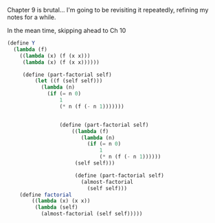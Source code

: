Chapter 9 is brutal...
I'm going to be revisiting it repeatedly, refining my notes for a while.

In the mean time, skipping ahead to Ch 10

```scheme
(define Y
  (lambda (f)
    ((lambda (x) (f (x x)))
     (lambda (x) (f (x x))))))

     (define (part-factorial self)
         (let ((f (self self)))
           (lambda (n)
             (if (= n 0)
                 1
                 (* n (f (- n 1)))))))


                 (define (part-factorial self)
                     ((lambda (f)
                        (lambda (n)
                          (if (= n 0)
                              1
                              (* n (f (- n 1))))))
                      (self self)))

                      (define (part-factorial self)
                        (almost-factorial
                          (self self)))
    (define factorial
        ((lambda (x) (x x))
         (lambda (self)
           (almost-factorial (self self)))))
```
